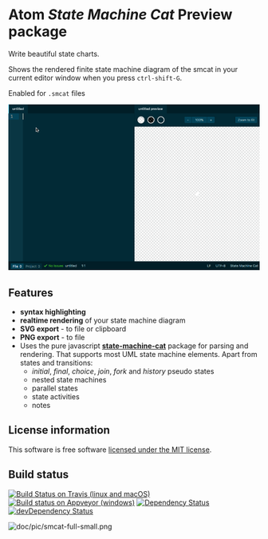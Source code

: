 # Atom _State Machine Cat_ Preview package

Write beautiful state charts.

Shows the rendered finite state machine diagram of the smcat in your current editor window when you press `ctrl-shift-G`.

Enabled for `.smcat` files

![animated gif demoing live preview of a simple state chart](https://raw.githubusercontent.com/sverweij/atom-state-machine-cat-preview/master/assets/atom-state-machine-cat-preview.gif)

## Features
- **syntax highlighting**
- **realtime rendering** of your state machine diagram
- **SVG export** - to file or clipboard
- **PNG export** - to file
- Uses the pure javascript **[state-machine-cat](https://github.com/sverweij/state-machine-cat)** package for parsing and rendering. That supports most UML state machine elements. Apart from states and transitions:
  - _initial_, _final_, _choice_, _join_, _fork_ and _history_ pseudo states
  - nested state machines
  - parallel states
  - state activities
  - notes

## License information
This software is free software [licensed under the MIT license](LICENSE).

## Build status
[![Build Status on Travis (linux and macOS)](https://travis-ci.org/sverweij/atom-state-machine-cat-preview.svg?branch=master)](https://travis-ci.org/sverweij/atom-state-machine-cat-preview)
[![Build status on Appveyor (windows)](https://ci.appveyor.com/api/projects/status/4cx2of2rx0s4nxxb?svg=true)](https://ci.appveyor.com/project/sverweij/atom-state-machine-cat-preview)
[![Dependency Status](https://david-dm.org/sverweij/atom-state-machine-cat-preview.svg)](https://david-dm.org/sverweij/atom-state-machine-cat-preview)
[![devDependency Status](https://david-dm.org/sverweij/atom-state-machine-cat-preview/dev-status.svg)](https://david-dm.org/sverweij/atom-state-machine-cat-preview#info=devDependencies)

![doc/pic/smcat-full-small.png](https://github.com/sverweij/state-machine-cat/raw/master/docs/pics/smcat-full-small.png)
